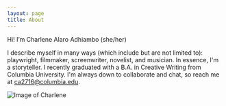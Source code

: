```yaml
---
layout: page
title: About
---
```


<p class="message">
  Hi! I’m Charlene Alaro Adhiambo (she/her)
</p>

   I describe myself in many ways (which include but are not limited to): playwright, filmmaker, screenwriter, novelist, and musician. In essence, I'm a storyteller. I recently graduated with a B.A. in Creative Writing from Columbia University. I'm always down to collaborate and chat, so reach me at ca2716@columbia.edu.

![Image of Charlene](https://static01.nyt.com/images/2020/03/08/nyregion/08xp-columbia1/08xp-columbia1-videoSixteenByNineJumbo1600.jpg)